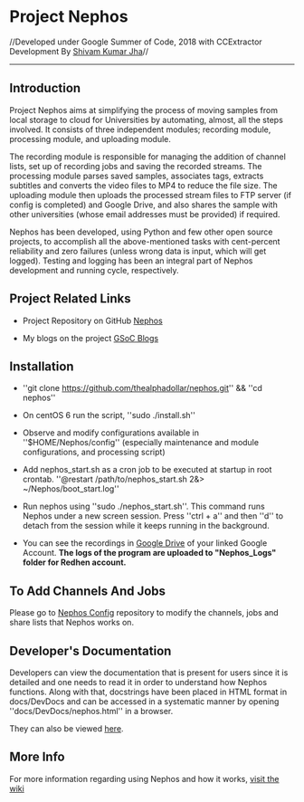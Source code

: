 
# Project Nephos

//Developed under Google Summer of Code, 2018 with CCExtractor Development By [Shivam Kumar Jha](https://github.com/thealphadollar)//

----
## Introduction

Project Nephos aims at simplifying the process of moving samples from local storage to cloud for Universities by automating, almost, all the steps involved. It consists of three independent modules; recording module, processing module, and uploading module.

The recording module is responsible for managing the addition of channel lists, set up of recording jobs and saving the recorded streams. The processing module parses saved samples, associates tags, extracts subtitles and converts the video files to MP4 to reduce the file size. The uploading module then uploads the processed stream files to FTP server (if config is completed) and Google Drive, and also shares the sample with other universities (whose email addresses must be provided) if required.

Nephos has been developed, using Python and few other open source projects, to accomplish all the above-mentioned tasks with cent-percent reliability and zero failures (unless wrong data is input, which will get logged). Testing and logging has been an integral part of Nephos development and running cycle, respectively.

## Project Related Links

*  Project Repository on GitHub [Nephos](https://github.com/thealphadollar/Nephos)

*  My blogs on the project [GSoC Blogs](https://thealphadollar.github.io/tags/gsoc.html)

## Installation

* ''git clone https://github.com/thealphadollar/nephos.git'' && ''cd nephos''

* On centOS 6 run the script, ''sudo ./install.sh''

* Observe and modify configurations available in ''$HOME/Nephos/config'' (especially maintenance and module configurations, and processing script)

* Add nephos_start.sh as a cron job to be executed at startup in root crontab. ''@restart /path/to/nephos_start.sh 2&> ~/Nephos/boot_start.log''
    

* Run nephos using ''sudo ./nephos_start.sh''. This command runs Nephos under a new screen session. Press ''ctrl + a'' and then ''d'' to detach from the session while it keeps running in the background.

* You can see the recordings in [ Google Drive](https://www.google.com/drive/) of your linked Google Account. **The logs of the program are uploaded to "Nephos_Logs" folder for Redhen account.**


## To Add Channels And Jobs

Please go to [Nephos Config](https://www.github.com/thealphadollar/NephosConfig) repository to modify the channels, jobs and share lists that Nephos works on.

## Developer's Documentation

Developers can view the documentation that is present for users since it is detailed and one needs to read it in order to understand how Nephos functions. Along with that, docstrings have been placed in HTML format in docs/DevDocs and can be accessed in a systematic manner by opening ''docs/DevDocs/nephos.html'' in a browser.

They can also be viewed [here](https://thealphadollar.github.io/NephosDevDocs/).
## More Info

For more information regarding using Nephos and how it works, [visit the wiki](https://github.com/thealphadollar/Nephos/wiki)




